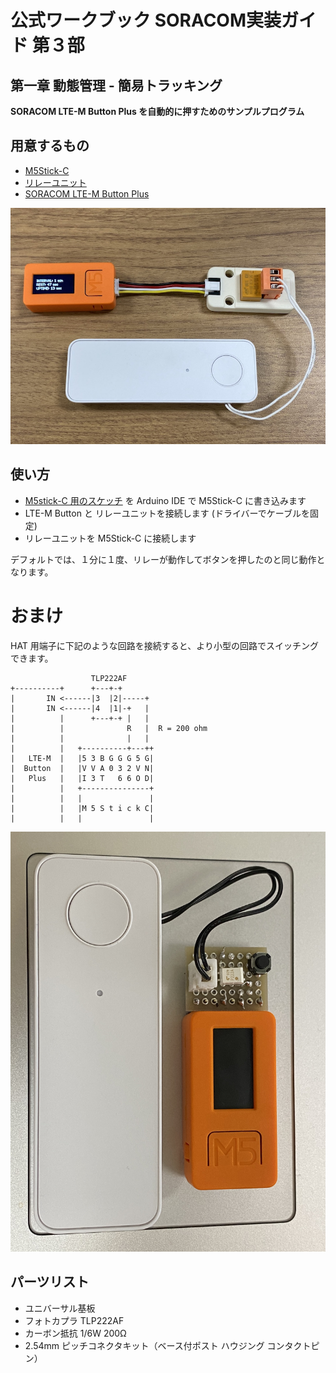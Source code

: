 # 公式ワークブック SORACOM実装ガイド 第３部
## 第一章 動態管理 - 簡易トラッキング
**SORACOM LTE-M Button Plus を自動的に押すためのサンプルプログラム**

## 用意するもの

- [M5Stick-C](https://docs.m5stack.com/#/ja/core/m5stickc)
- [リレーユニット](https://docs.m5stack.com/#/ja/unit/relay)
- [SORACOM LTE-M Button Plus](https://soracom.jp/products/gadgets/button_plus/)

![M5Stick-Cとリレーユニット](img/m5stickc_relay.jpg)

## 使い方
- [M5stick-C 用のスケッチ](auto-push/auto-push.ino) を Arduino IDE で M5Stick-C に書き込みます
- LTE-M Button と リレーユニットを接続します (ドライバーでケーブルを固定)
- リレーユニットを M5Stick-C に接続します

デフォルトでは、１分に１度、リレーが動作してボタンを押したのと同じ動作となります。


# おまけ
HAT 用端子に下記のような回路を接続すると、より小型の回路でスイッチングできます。

```
                  TLP222AF
+----------+      +---+-+
|       IN <------|3  |2|-----+
|       IN <------|4  |1|-+   |
|          |      +---+-+ |   |
|          |              R   |  R = 200 ohm
|          |              |   |
|          |   +----------+---++
|   LTE-M  |   |5 3 B G G G 5 G|
|  Button  |   |V V A 0 3 2 V N|
|   Plus   |   |I 3 T   6 6 O D|
|          |   +---------------+
|          |   |               |
|          |   |M 5 S t i c k C|
|          |   |               |
```

![フォトカプラーを使った回路](img/m5stickc_photocoupler.jpg)

## パーツリスト
- ユニバーサル基板
- フォトカプラ TLP222AF
- カーボン抵抗 1/6W 200Ω
- 2.54mm ピッチコネクタキット（ベース付ポスト ハウジング コンタクトピン）